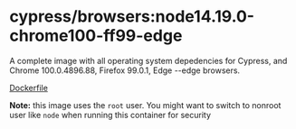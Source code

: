 <!--
WARNING: this file was autogenerated by generate-browser-image.js using

    yarn add:browser -- 14.19.0 --chrome=100.0.4896.88 --firefox=99.0.1 --edge
-->

# cypress/browsers:node14.19.0-chrome100-ff99-edge

A complete image with all operating system depedencies for Cypress, and Chrome 100.0.4896.88, Firefox 99.0.1, Edge --edge browsers.

[Dockerfile](Dockerfile)

**Note:** this image uses the `root` user. You might want to switch to nonroot user like `node` when running this container for security
